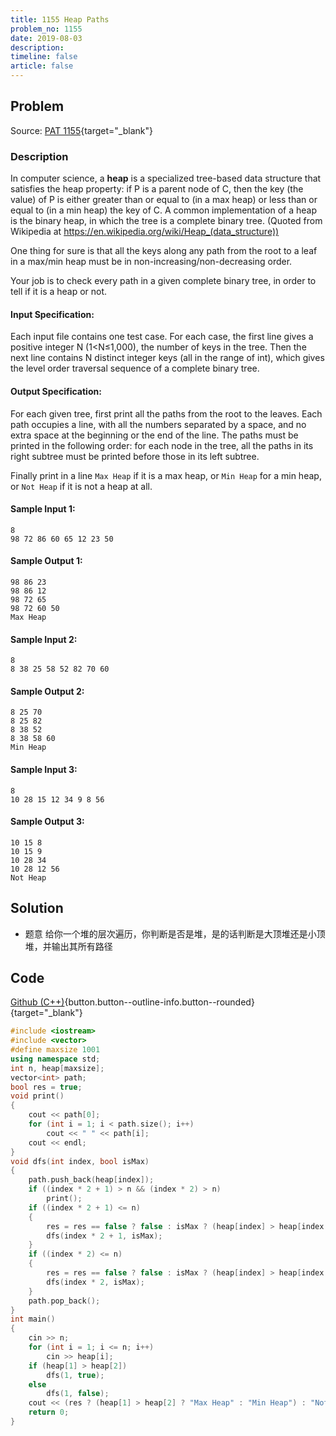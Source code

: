 ```yaml
---
title: 1155 Heap Paths
problem_no: 1155
date: 2019-08-03
description: 
timeline: false
article: false
---
```


<!--more-->

## Problem

Source: [PAT 1155](https://pintia.cn/problem-sets/994805342720868352/exam/problems/1071785408849047552){target="_blank"}

### Description

In computer science, a **heap** is a specialized tree-based data structure that satisfies the heap property: if P is a
parent node of C, then the key (the value) of P is either greater than or equal to (in a max heap) or less than or equal
to (in a min heap) the key of C. A common implementation of a heap is the binary heap, in which the tree is a complete
binary tree. (Quoted from Wikipedia at https://en.wikipedia.org/wiki/Heap_(data_structure))

One thing for sure is that all the keys along any path from the root to a leaf in a max/min heap must be in
non-increasing/non-decreasing order.

Your job is to check every path in a given complete binary tree, in order to tell if it is a heap or not.

#### Input Specification:

Each input file contains one test case. For each case, the first line gives a positive integer N (1<N≤1,000), the number
of keys in the tree. Then the next line contains N distinct integer keys (all in the range of int), which gives the
level order traversal sequence of a complete binary tree.

#### Output Specification:

For each given tree, first print all the paths from the root to the leaves. Each path occupies a line, with all the
numbers separated by a space, and no extra space at the beginning or the end of the line. The paths must be printed in
the following order: for each node in the tree, all the paths in its right subtree must be printed before those in its
left subtree.

Finally print in a line `Max Heap` if it is a max heap, or `Min Heap` for a min heap, or `Not Heap` if it is not a heap
at all.

#### Sample Input 1:

```text
8
98 72 86 60 65 12 23 50
```

#### Sample Output 1:

```text
98 86 23
98 86 12
98 72 65
98 72 60 50
Max Heap
```

#### Sample Input 2:

```text
8
8 38 25 58 52 82 70 60
```

#### Sample Output 2:

```text
8 25 70
8 25 82
8 38 52
8 38 58 60
Min Heap
```

#### Sample Input 3:

```text
8
10 28 15 12 34 9 8 56
```

#### Sample Output 3:

```text
10 15 8
10 15 9
10 28 34
10 28 12 56
Not Heap
```

## Solution

- 题意 给你一个堆的层次遍历，你判断是否是堆，是的话判断是大顶堆还是小顶堆，并输出其所有路径

## Code

[Github (C++)](https://github.com/Alomerry/algorithm/blob/master/pat/a/){button.button--outline-info.button--rounded}{target="_blank"}


```cpp
#include <iostream>
#include <vector>
#define maxsize 1001
using namespace std;
int n, heap[maxsize];
vector<int> path;
bool res = true;
void print()
{
    cout << path[0];
    for (int i = 1; i < path.size(); i++)
        cout << " " << path[i];
    cout << endl;
}
void dfs(int index, bool isMax)
{
    path.push_back(heap[index]);
    if ((index * 2 + 1) > n && (index * 2) > n)
        print();
    if ((index * 2 + 1) <= n)
    {
        res = res == false ? false : isMax ? (heap[index] > heap[index * 2 + 1]) : (heap[index] < heap[index * 2 + 1]);
        dfs(index * 2 + 1, isMax);
    }
    if ((index * 2) <= n)
    {
        res = res == false ? false : isMax ? (heap[index] > heap[index * 2]) : (heap[index] < heap[index * 2]);
        dfs(index * 2, isMax);
    }
    path.pop_back();
}
int main()
{
    cin >> n;
    for (int i = 1; i <= n; i++)
        cin >> heap[i];
    if (heap[1] > heap[2])
        dfs(1, true);
    else
        dfs(1, false);
    cout << (res ? (heap[1] > heap[2] ? "Max Heap" : "Min Heap") : "Not Heap");
    return 0;
}
```
